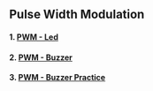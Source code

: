 ## Pulse Width Modulation
#### 1. [PWM - Led](lesson04-01.md)
#### 2. [PWM - Buzzer](lesson04-02.md)
#### 3. [PWM - Buzzer Practice](lesson04-03.md)

